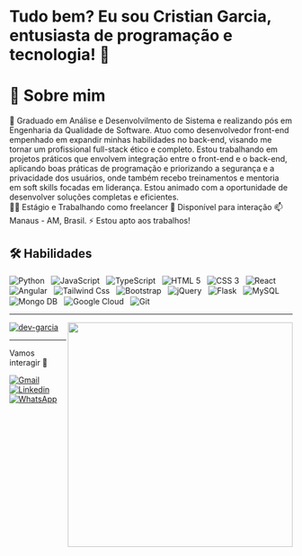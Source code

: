 # Tudo bem? Eu sou Cristian Garcia, entusiasta de programação e tecnologia! 👋

# 🚀 Sobre mim
🔭 Graduado em Análise e Desenvolvilmento de Sistema e realizando pós em Engenharia da Qualidade de Software. Atuo como desenvolvedor front-end empenhado em expandir minhas habilidades no back-end, visando me tornar um profissional full-stack ético e completo. Estou trabalhando em projetos práticos que envolvem integração entre o front-end e o back-end, aplicando boas práticas de programação e priorizando a segurança e a privacidade dos usuários, onde também recebo treinamentos e mentoria em soft skills focadas em liderança. Estou animado com a oportunidade de desenvolver soluções completas e eficientes.<br />
👩‍💻 Estágio e Trabalhando como freelancer
💬 Disponível para interação
📫 Manaus - AM, Brasil.
⚡ Estou apto aos trabalhos!

## 🛠 Habilidades
<div>
  <img src="https://img.shields.io/badge/Python-3776AB?style=for-the-badge&logo=python&logoColor=white" alt="Python" align="center"/>&nbsp;&nbsp;
  <img src="https://img.shields.io/badge/JavaScript-F7DF1E?style=for-the-badge&logo=javascript&logoColor=black" alt="JavaScript" align="center" />&nbsp;&nbsp;
  <img src="https://img.shields.io/badge/TypeScript-007ACC?style=for-the-badge&logo=typescript&logoColor=white" alt="TypeScript" align="center" />&nbsp;&nbsp;
  <img src="https://img.shields.io/badge/HTML5-E34F26?style=for-the-badge&logo=html5&logoColor=white" alt="HTML 5" align="center" />&nbsp;&nbsp;
  <img src="https://img.shields.io/badge/CSS3-1572B6?style=for-the-badge&logo=css3&logoColor=white" alt="CSS 3" align="center" />&nbsp;&nbsp;
  <img src="https://img.shields.io/badge/React-20232A?style=for-the-badge&logo=react&logoColor=61DAFB" alt="React" align="center" />&nbsp;&nbsp;
  <img src="https://img.shields.io/badge/Angular-DD0031?style=for-the-badge&logo=angular&logoColor=white" alt="Angular" align="center" />&nbsp;&nbsp;
  <img src="https://img.shields.io/badge/Tailwind_CSS-38B2AC?style=for-the-badge&logo=tailwind-css&logoColor=white" alt="Tailwind Css" align="center" />&nbsp;&nbsp;
  <img src="https://img.shields.io/badge/Bootstrap-563D7C?style=for-the-badge&logo=bootstrap&logoColor=white" alt="Bootstrap" align="center" />&nbsp;&nbsp;
  <img src="https://img.shields.io/badge/jQuery-0769AD?style=for-the-badge&logo=jquery&logoColor=white" alt="jQuery" align="center" />&nbsp;&nbsp;
  <img src="https://img.shields.io/badge/Flask-000000?style=for-the-badge&logo=flask&logoColor=white" alt="Flask" align="center" />&nbsp;&nbsp;
  <img src="https://img.shields.io/badge/MySQL-00000F?style=for-the-badge&logo=mysql&logoColor=white" alt="MySQL" align="center" />&nbsp;&nbsp;
  <img src="https://img.shields.io/badge/MongoDB-4EA94B?style=for-the-badge&logo=mongodb&logoColor=white" alt="Mongo DB" align="center" />&nbsp;&nbsp;
  <img src="https://img.shields.io/badge/Google_Cloud-4285F4?style=for-the-badge&logo=google-cloud&logoColor=white" alt="Google Cloud" align="center" />&nbsp;&nbsp;
  <img src="https://img.shields.io/badge/Git-E34F26?style=for-the-badge&logo=git&logoColor=white" alt="Git" align="center" />
</div>

---

<img src="https://raw.githubusercontent.com/MicaelliMedeiros/micaellimedeiros/master/image/computer-illustration.png" min-width="400px" max-width="400px" width="400px" align="right">

[![dev-garcia](https://github-readme-stats.vercel.app/api/top-langs/?username=dev-garcia&hide=html&layout=compact&theme=tokyonight)](https://github.com/anuraghazra/github-readme-stats)


---
<p>Vamos interagir 💬</p>

<p align="left">
  <a href="mailto:garcia.ac.cristian@gmail.com" target="_blank" title="Gmail">
  <img src="https://img.shields.io/badge/-Gmail-FF0000?style=flat-square&labelColor=FF0000&logo=gmail&logoColor=white&link=LINK-DO-SEU-GMAIL" alt="Gmail" /></a>

  <a href="https://www.linkedin.com/in/cristian-garcia-web/" target="_blank" title="Linkedin">
  <img src="https://img.shields.io/badge/-Linkedin-0e76a8?style=flat-square&logo=Linkedin&logoColor=white&link=LINK-DO-SEU-LINKEDIN" alt="Linkedin" /></a>

  <a href="https://api.whatsapp.com/send?phone=5592986032632" target="_blank" title="Whatsapp">
  <img src="https://img.shields.io/badge/-WhatsApp-25d366?style=flat-square&labelColor=25d366&logo=whatsapp&logoColor=white&link=API-DO-SEU-WHATSAPP" alt="WhatsApp"/></a>
</p>
